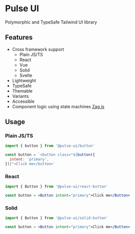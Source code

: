 # Pulse UI

Polymorphic and TypeSafe Tailwind UI library

## Features

- Cross framework support
  - Plain JS/TS
  - React
  - Vue
  - Solid
  - Svelte
- Lightweight
- TypeSafe
- Themable
- Variants
- Accessible
- Component logic using state machines [Zag.js](https://zagjs.com/)

## Usage

### Plain JS/TS

```js
import { button } from '@pulse-ui/button'

const button = `<button class="${button({
  intent: 'primary',
})}">Click me</button>`
```

### React

```jsx
import { Button } from '@pulse-ui/react-button'

const button = <Button intent="primary">Click me</Button>
```

### Solid

```jsx
import { Button } from '@pulse-ui/solid-button'

const button = <Button intent="primary">Click me</Button>
```
